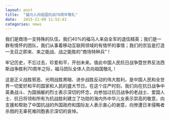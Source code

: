 ```yaml
---
layout: post
title:  "福马人向祖国抗战70周年敬礼"
date:   2015-11-09 11:52:43
categories: news
---
```


我们是商场一支特殊的队伍，我们40%的福马人来自全军的退伍精英；我们是一群有情怀的团队，我们从事着移动互联网领域的有情怀的事情；我们的宗旨是打造一支召之即来、来之能战、战之能胜的“商场特种兵”！

牢记历史，不忘过去，珍爱和平，开创未来。值此中国人民抗日战争暨世界反法西斯战争胜利70周年之际，福马团队全体人员向祖国敬礼！

这是正义战胜邪恶、光明战胜黑暗、进步战胜反动的伟大胜利，是中国人民和全世界一切爱好和平的国家和人民的盛大节日。在这个庄严时刻，我们向在抗日战争中英勇战斗、为国捐躯的烈士表示深切的怀念，向参加过抗日战争的老战士、爱国人士、抗日将领和所有为抗战胜利建立了功勋的海内外中华儿女表示崇高的敬意，向支援和帮助了中国抗战的外国政府和国际友人表示衷心的谢意，向惨遭日本侵略者杀戮的无辜死难同胞表示深切的哀悼。